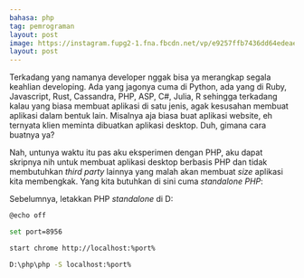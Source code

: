 ```yaml
---
bahasa: php
tag: pemrograman
layout: post
image: https://instagram.fupg2-1.fna.fbcdn.net/vp/e9257ffb7436dd64edeaea296d5d0adb/5CFE7AA1/t51.2885-15/e35/51376779_2241677909427603_758978404426962432_n.jpg?_nc_ht=instagram.fupg2-1.fna.fbcdn.net&_nc_cat=103
layout: post
---
```


Terkadang yang namanya developer nggak bisa ya merangkap segala keahlian developing. Ada yang jagonya cuma di Python, ada yang di Ruby, Javascript, Rust, Cassandra, PHP, ASP, C#, Julia, R sehingga terkadang kalau yang biasa membuat aplikasi di satu jenis, agak kesusahan membuat aplikasi dalam bentuk lain. Misalnya aja biasa buat aplikasi website, eh ternyata klien meminta dibuatkan aplikasi desktop. Duh, gimana cara buatnya ya?

Nah, untunya waktu itu pas aku eksperimen dengan PHP, aku dapat skripnya nih untuk membuat aplikasi desktop berbasis PHP dan tidak membutuhkan _third party_ lainnya yang malah akan membuat _size_ aplikasi kita membengkak. Yang kita butuhkan di sini cuma _standalone PHP_:

Sebelumnya, letakkan PHP _standalone_ di D:

```bash
@echo off

set port=8956

start chrome http://localhost:%port%

D:\php\php -S localhost:%port%
```